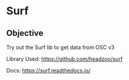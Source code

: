# Surf

## Objective

Try out the Surf lib to get data from OSC v3

Library Used: https://github.com/headzoo/surf

Docs: https://surf.readthedocs.io/

